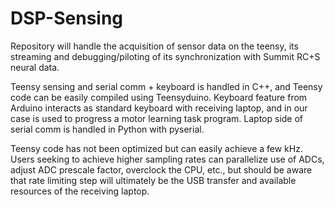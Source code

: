 # DSP-Sensing

Repository will handle the acquisition of sensor data on the teensy, its streaming and debugging/piloting of its synchronization with Summit RC+S neural data.

Teensy sensing and serial comm + keyboard is handled in C++, and Teensy code can be easily compiled using Teensyduino. Keyboard feature from Arduino interacts as standard keyboard with receiving laptop, and in our case is used to progress a motor learning task program.
Laptop side of serial comm is handled in Python with pyserial.

Teensy code has not been optimized but can easily achieve a few kHz. Users seeking to achieve higher sampling rates can parallelize use of ADCs, adjust ADC prescale factor, overclock the CPU, etc., but should be aware that rate limiting step will ultimately be the USB transfer and available resources of the receiving laptop.
